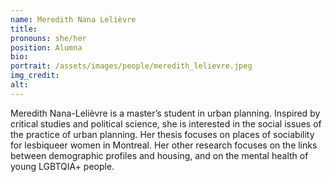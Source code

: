 ```yaml
---
name: Meredith Nana Lelièvre
title:
pronouns: she/her
position: Alumna
bio:
portrait: /assets/images/people/meredith_lelievre.jpeg
img_credit:
alt:
---
```

Meredith Nana-Lelièvre is a master’s student in urban planning. Inspired by critical studies and political science, she is interested in the social issues of the practice of urban planning. Her thesis focuses on places of sociability for lesbiqueer women in Montreal. Her other research focuses on the links between demographic profiles and housing, and on the mental health of young LGBTQIA+ people.
